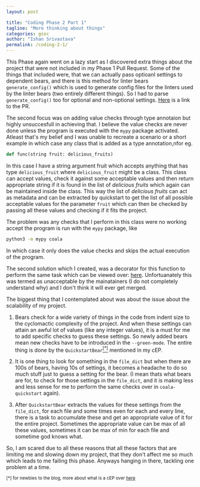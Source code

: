 ```yaml
---
layout: post

title: "Coding Phase 2 Part 1"
tagline: "More thinking about things"
categories: gsoc
author: "Ishan Srivastava"
permalink: /coding-2-1/
---
```


This Phase again went on a lazy start as I discovered extra things about the
project that were not included in my Phase 1 Pull Request. Some of the things that included were,
that we can actually pass optioanl settings to dependent bears, and there
is this method for linter bears `generate_config()` which is used to generate
config files for the linters used by the linter bears (two entirely different things). So I had to parse
`generate_config()`
too for optional and non-optional settings. [Here](https://github.com/coala/coala-quickstart/issues/260) is a link to the PR.

The second focus was on adding value checks through type annotaion but highly
unsuccesfull in achieving that. I believe the value checks are never done
unless the program is executed with the `mypy` package activated. Atleast
that's my belief and I was unable to recreate a scenario or a short example
in which case any class that is added as a type annotation,nfor eg.
```python
def func(string fruit: delicious_fruits)
```
In this case I have a string argument fruit which accepts anything that has
type `delicious_fruit` where `delicious_fruit` might be a class. This class
can accept values, check it against some acceptable values and then return
appropriate string if it is found in the list of *delicious fruits* which again can be
maintained inside the class. This way the list of *delicious fruits* can
act as metadata and can be extracted by quickstart to get the list of all
possible acceptable values for the parameter `fruit` which can then be checked
by passing all these values and checking if it fits the project.

The problem was any checks that I perform in this class were no working accept
the program is run with the `mypy` package, like
```bash
python3 -m mypy coala
```
In which case it only does the value checks and skips the actual execution of the program.

The second solution which I created, was a decorator for this function to perform
the same task which can be viewed over: [here](https://github.com/coala/coala/pull/5523/files).
Unfortuanately this was termed as unacceptable by the mainatainers (I do not completely
understand why) and I don't think it will ever get merged.

The biggest thing that I contemplated about was about the issue about the scalability
of my project.

1. Bears check for a wide variety of things in the code from indent size to the cyclomactic complexity
   of the project. And when these settings can attain an awful lot of values (like any integer values), it
   is a must for me to add specific checks to guess these settings. So newly added bears mean new
   checks have to be introduced in the `--green-mode`. The entire thing is done by the `QuickstartBear`[<sup>[*]</sup>](#help) mentioned in my cEP.

2. It is one thing to look for something in the `file_dict` but when there are 100s of bears, having 10s of
   settings, it becomes a headache to do so much stuff just to guess a setting for the bear. (I mean thats
   what bears are for, to check for those settings in the `file_dict`, and it is making less and less sense
   for me to perform the same checks over in `coala-quickstart` again).

3. After `QuickstartBear` extracts the values for these settings from the `file_dict`, for each file and
   some times even for each and every line, there is a task to accumulate these and get an appropriate
   value of it for the entire project. Sometimes the appropriate value can be max of all these values, sometimes
   it can be max of min for each file and sometime god knows what.

So, I am scared due to all these reasons that all these factors that are limiting me and slowing down my project, that they don't affect me so much which leads to me failing this phase. Anyways hanging in there,
tackling one problem at a time.

<sup><a name="help"></a>[*] for newbies to the blog, more about what is a cEP
over
[here](https://www.dowhatucant.com/the-bonding-phase/#so-how-am-i-gonna-do-it)
</sup>
